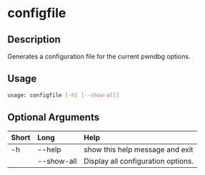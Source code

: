 <!-- THIS PART OF THIS FILE IS AUTOGENERATED. DO NOT MODIFY IT. See scripts/generate_docs.sh -->




# configfile

## Description


Generates a configuration file for the current pwndbg options.
## Usage


```bash
usage: configfile [-h] [--show-all]

```
## Optional Arguments

|Short|Long|Help|
| :--- | :--- | :--- |
|-h|--help|show this help message and exit|
||--show-all|Display all configuration options.|

<!-- END OF AUTOGENERATED PART. Do not modify this line or the line below, they mark the end of the auto-generated part of the file. If you want to extend the documentation in a way which cannot easily be done by adding to the command help description, write below the following line. -->
<!-- ------------\>8---- ----\>8---- ----\>8------------ -->
